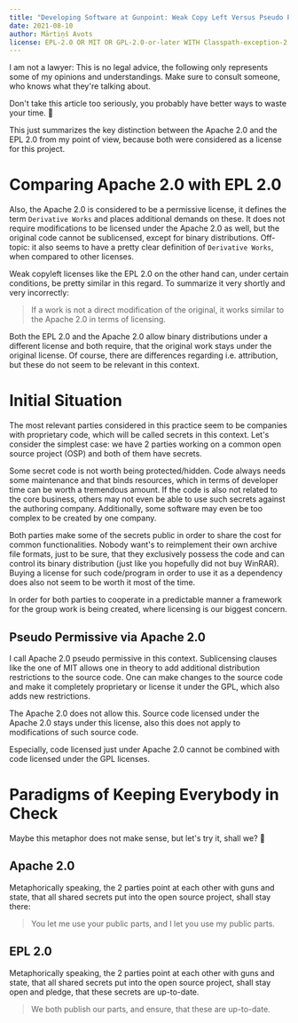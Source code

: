 ```yaml
---
title: "Developing Software at Gunpoint: Weak Copy Left Versus Pseudo Permissive"
date: 2021-08-10
author: Mārtiņš Avots
license: EPL-2.0 OR MIT OR GPL-2.0-or-later WITH Classpath-exception-2.0
---
```

I am not a lawyer: This is no legal advice,
the following only represents some of my opinions and understandings.
Make sure to consult someone, who knows what they're talking about.

Don't take this article too seriously,
you probably have better ways to waste your time. 🍺

This just summarizes the key distinction between the Apache 2.0 and the EPL 2.0
from my point of view,
because both were considered as a license for this project.
# Comparing Apache 2.0 with EPL 2.0
Also, the Apache 2.0 is considered to be a permissive license,
it defines the term `Derivative Works` and places additional demands on these.
It does not require modifications to be licensed under the Apache 2.0 as well,
but the original code cannot be sublicensed, except for binary distributions.
Off-topic: it also seems to have a pretty clear definition of
`Derivative Works`, when compared to other licenses.

Weak copyleft licenses like the EPL 2.0 on the other hand can, under certain
conditions, be pretty similar in this regard.
To summarize it very shortly and very incorrectly:
> If a work is not a direct modification of the original, it works similar to
> the Apache 2.0 in terms of licensing.

Both the EPL 2.0 and the Apache 2.0 allow binary distributions under a different
license and both require, that the original work stays under the original
license.
Of course, there are differences regarding i.e. attribution,
but these do not seem to be relevant in this context.
# Initial Situation
The most relevant parties considered in this practice seem to be companies
with proprietary code, which will be called secrets in this context.
Let's consider the simplest case:
we have 2 parties working on a common open source project (OSP) and both of them
have secrets.

Some secret code is not worth being protected/hidden.
Code always needs some maintenance and that binds resources, which in terms
of developer time can be worth a tremendous amount.
If the code is also not related to the core business, others may not even be
able to use such secrets against the authoring company.
Additionally, some software may even be too complex to be created by one
company.

Both parties make some of the secrets public in order to share the cost for
common functionalities.
Nobody want's to reimplement their own archive file formats,
just to be sure, that they exclusively possess the code and can control
its binary distribution (just like you hopefully did not buy WinRAR).
Buying a license for such code/program in order to use it as a dependency does
also not seem to be worth it most of the time.

In order for both parties to cooperate in a predictable manner a framework
for the group work is being created, where licensing is our biggest concern.
## Pseudo Permissive via Apache 2.0
I call Apache 2.0 pseudo permissive in this context.
Sublicensing clauses like the one
of MIT allows one in theory to add additional distribution restrictions to the
source code. One can make changes to the source code and make it completely
proprietary or license it under the GPL, which also adds new restrictions.

The Apache 2.0 does not allow this.
Source code licensed under the Apache 2.0 stays under this license,
also this does not apply to modifications of such source code.

Especially, code licensed just under Apache 2.0 cannot be combined with code
licensed under the GPL licenses.
# Paradigms of Keeping Everybody in Check
Maybe this metaphor does not make sense, but let's try it, shall we? 🤪
## Apache 2.0
Metaphorically speaking, the 2 parties point at each other with guns and state,
that all shared secrets put into the open source project,
shall stay there:
> You let me use your public parts, and I let you use my public parts.
## EPL 2.0
Metaphorically speaking, the 2 parties point at each other with guns and state,
that all shared secrets put into the open source project,
shall stay open and pledge, that these secrets are up-to-date.
> We both publish our parts, and ensure, that these are up-to-date.